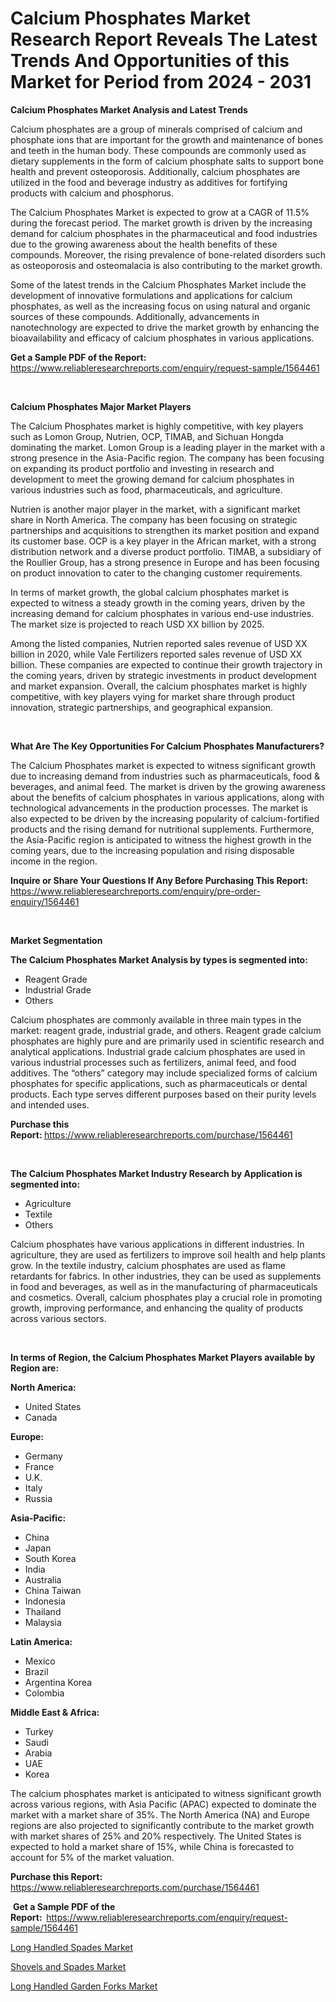 <p><h1>Calcium Phosphates Market Research Report Reveals The Latest Trends And Opportunities of this Market for Period from 2024 - 2031</h1></p><p><strong>Calcium Phosphates Market Analysis and Latest Trends</strong></p>
<p><p>Calcium phosphates are a group of minerals comprised of calcium and phosphate ions that are important for the growth and maintenance of bones and teeth in the human body. These compounds are commonly used as dietary supplements in the form of calcium phosphate salts to support bone health and prevent osteoporosis. Additionally, calcium phosphates are utilized in the food and beverage industry as additives for fortifying products with calcium and phosphorus.</p><p>The Calcium Phosphates Market is expected to grow at a CAGR of 11.5% during the forecast period. The market growth is driven by the increasing demand for calcium phosphates in the pharmaceutical and food industries due to the growing awareness about the health benefits of these compounds. Moreover, the rising prevalence of bone-related disorders such as osteoporosis and osteomalacia is also contributing to the market growth.</p><p>Some of the latest trends in the Calcium Phosphates Market include the development of innovative formulations and applications for calcium phosphates, as well as the increasing focus on using natural and organic sources of these compounds. Additionally, advancements in nanotechnology are expected to drive the market growth by enhancing the bioavailability and efficacy of calcium phosphates in various applications.</p></p>
<p><strong>Get a Sample PDF of the Report:&nbsp;</strong> <a href="https://www.reliableresearchreports.com/enquiry/request-sample/1564461">https://www.reliableresearchreports.com/enquiry/request-sample/1564461</a></p>
<p>&nbsp;</p>
<p><strong>Calcium Phosphates Major Market Players</strong></p>
<p><p>The Calcium Phosphates market is highly competitive, with key players such as Lomon Group, Nutrien, OCP, TIMAB, and Sichuan Hongda dominating the market. Lomon Group is a leading player in the market with a strong presence in the Asia-Pacific region. The company has been focusing on expanding its product portfolio and investing in research and development to meet the growing demand for calcium phosphates in various industries such as food, pharmaceuticals, and agriculture.</p><p>Nutrien is another major player in the market, with a significant market share in North America. The company has been focusing on strategic partnerships and acquisitions to strengthen its market position and expand its customer base. OCP is a key player in the African market, with a strong distribution network and a diverse product portfolio. TIMAB, a subsidiary of the Roullier Group, has a strong presence in Europe and has been focusing on product innovation to cater to the changing customer requirements.</p><p>In terms of market growth, the global calcium phosphates market is expected to witness a steady growth in the coming years, driven by the increasing demand for calcium phosphates in various end-use industries. The market size is projected to reach USD XX billion by 2025.</p><p>Among the listed companies, Nutrien reported sales revenue of USD XX billion in 2020, while Vale Fertilizers reported sales revenue of USD XX billion. These companies are expected to continue their growth trajectory in the coming years, driven by strategic investments in product development and market expansion. Overall, the calcium phosphates market is highly competitive, with key players vying for market share through product innovation, strategic partnerships, and geographical expansion.</p></p>
<p>&nbsp;</p>
<p><strong>What Are The Key Opportunities For Calcium Phosphates Manufacturers?</strong></p>
<p><p>The Calcium Phosphates market is expected to witness significant growth due to increasing demand from industries such as pharmaceuticals, food & beverages, and animal feed. The market is driven by the growing awareness about the benefits of calcium phosphates in various applications, along with technological advancements in the production processes. The market is also expected to be driven by the increasing popularity of calcium-fortified products and the rising demand for nutritional supplements. Furthermore, the Asia-Pacific region is anticipated to witness the highest growth in the coming years, due to the increasing population and rising disposable income in the region.</p></p>
<p><strong>Inquire or Share Your Questions If Any Before Purchasing This Report:</strong> <a href="https://www.reliableresearchreports.com/enquiry/pre-order-enquiry/1564461">https://www.reliableresearchreports.com/enquiry/pre-order-enquiry/1564461</a></p>
<p>&nbsp;</p>
<p><strong>Market Segmentation</strong></p>
<p><strong>The Calcium Phosphates Market Analysis by types is segmented into:</strong></p>
<p><ul><li>Reagent Grade</li><li>Industrial Grade</li><li>Others</li></ul></p>
<p><p>Calcium phosphates are commonly available in three main types in the market: reagent grade, industrial grade, and others. Reagent grade calcium phosphates are highly pure and are primarily used in scientific research and analytical applications. Industrial grade calcium phosphates are used in various industrial processes such as fertilizers, animal feed, and food additives. The “others” category may include specialized forms of calcium phosphates for specific applications, such as pharmaceuticals or dental products. Each type serves different purposes based on their purity levels and intended uses.</p></p>
<p><strong>Purchase this Report:&nbsp;</strong><a href="https://www.reliableresearchreports.com/purchase/1564461">https://www.reliableresearchreports.com/purchase/1564461</a></p>
<p>&nbsp;</p>
<p><strong>The Calcium Phosphates Market Industry Research by Application is segmented into:</strong></p>
<p><ul><li>Agriculture</li><li>Textile</li><li>Others</li></ul></p>
<p><p>Calcium phosphates have various applications in different industries. In agriculture, they are used as fertilizers to improve soil health and help plants grow. In the textile industry, calcium phosphates are used as flame retardants for fabrics. In other industries, they can be used as supplements in food and beverages, as well as in the manufacturing of pharmaceuticals and cosmetics. Overall, calcium phosphates play a crucial role in promoting growth, improving performance, and enhancing the quality of products across various sectors.</p></p>
<p>&nbsp;</p>
<p><strong>In terms of Region, the Calcium Phosphates Market Players available by Region are:</strong></p>
<p>
    <p> <strong> North America: </strong>
        <ul>
            <li>United States</li>
            <li>Canada</li>
        </ul>
        </p> 
    <p> <strong> Europe: </strong>
        <ul>
            <li>Germany</li>
            <li>France</li>
            <li>U.K.</li>
            <li>Italy</li>
            <li>Russia</li>
        </ul>
        </p> 
    <p> <strong> Asia-Pacific: </strong>
        <ul>
            <li>China</li>
            <li>Japan</li>
            <li>South Korea</li>
            <li>India</li>
            <li>Australia</li>
            <li>China Taiwan</li>
            <li>Indonesia</li>
            <li>Thailand</li>
            <li>Malaysia</li>
        </ul>
        </p> 
    <p> <strong> Latin America: </strong>
        <ul>
            <li>Mexico</li>
            <li>Brazil</li>
            <li>Argentina Korea</li>
            <li>Colombia</li>
        </ul>
        </p> 
    <p> <strong> Middle East & Africa: </strong>
        <ul>
            <li>Turkey</li>
            <li>Saudi</li>
            <li>Arabia</li>
            <li>UAE</li>
            <li>Korea</li>
        </ul>
    </p>
    </p>
<p><p>The calcium phosphates market is anticipated to witness significant growth across various regions, with Asia Pacific (APAC) expected to dominate the market with a market share of 35%. The North America (NA) and Europe regions are also projected to significantly contribute to the market growth with market shares of 25% and 20% respectively. The United States is expected to hold a market share of 15%, while China is forecasted to account for 5% of the market valuation.</p></p>
<p><strong>Purchase this Report: </strong><a href="https://www.reliableresearchreports.com/purchase/1564461">https://www.reliableresearchreports.com/purchase/1564461</a></p>
<p>&nbsp;<strong>Get a Sample PDF of the Report:&nbsp;&nbsp;</strong><a href="https://www.reliableresearchreports.com/enquiry/request-sample/1564461">https://www.reliableresearchreports.com/enquiry/request-sample/1564461</a></p>
<p><strong></strong></p>
<p><p><a href="https://view.publitas.com/reportprime-1/long-handled-spades-market-size-reflecting-a-forecast-till-2030-market-by-type-by-application-and-by-geography/">Long Handled Spades Market</a></p><p><a href="https://view.publitas.com/reportprime-1/global-shovels-and-spades-market-by-types-applications-and-major-players-with-regional-growth-rate-analysis-and-development-situation-from-2023-to-2030/">Shovels and Spades Market</a></p><p><a href="https://view.publitas.com/reportprime-1/long-handled-garden-forks-market-size-furnishes-valuable-information-encompassing-market-share-market-trends-and-projections-spanning-from-2023-to-2030/">Long Handled Garden Forks Market</a></p></p>